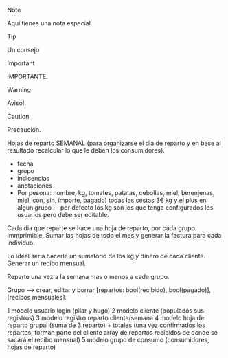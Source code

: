 > [!NOTE]
> Aquí tienes una nota especial.

> [!TIP]
> Un consejo


> [!IMPORTANT]
> IMPORTANTE.

> [!Warning]
> Aviso!.

> [!Caution]
> Precaución.





Hojas de reparto SEMANAL (para organizarse el dia de reparto y en base al resultado recalcular lo que le deben los consumidores).

- fecha
- grupo
- indicencias
- anotaciones
- Por pesona: nombre, kg, tomates, patatas, cebollas, miel, berenjenas, miel, con, sin, importe, pagado) todas las cestas 3€ kg y el plus en algun grupo
  -- por defecto los kg son los que tenga configurados los usuarios pero debe ser editable.

Cada dia que reparte se hace una hoja de reparto, por cada grupo.
Immprimible.
Sumar las hojas de todo el mes y generar la factura para cada individuo.

Lo ideal seria hacerle un sumatorio de los kg y dinero de cada cliente.
Generar un recibo mensual.

Reparte una vez a la semana mas o menos a cada grupo.

Grupo --> crear, editar y borrar
[repartos: bool(recibido), bool(pagado)], [recibos mensuales].

1 modelo usuario login (pilar y hugo)
2 modelo cliente (populados sus registros)
3 modelo registro reparto cliente/semana
4 modelo hoja de reparto grupal (suma de 3.reparto) + totales (una vez confirmados los repartos, forman parte del cliente array de repartos recibidos de donde se sacará el recibo mensual)
5 modelo grupo de consumo (consumidores, hojas de reparto)
